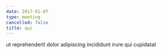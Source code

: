 ```yaml
---
date: 2017-01-07
type: meeting
cancelled: false
title: qui
---
```

ut reprehenderit dolor adipiscing incididunt irure qui cupidatat